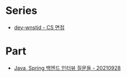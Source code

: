 # Series
- [dev-wnstjd - CS 면접](https://dev-wnstjd.tistory.com/category/%F0%9F%93%9A%20CS%20%5BComputerScience%5D/%F0%9F%93%9A%20CS%20%EB%A9%B4%EC%A0%91)
# Part
- [Java, Spring 백엔드 인터뷰 질문들 - 20210928](https://kadensungbincho.tistory.com/123)
